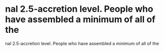 # nal 2.5-accretion level. People who have assembled a minimum of all of the

nal 2.5-accretion level. People who have assembled a minimum of all of the